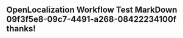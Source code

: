 <properties
ms.topic="hero-topic"
ms.test1="hero-topic"
ms.test2="test"/>

## OpenLocalization Workflow Test MarkDown 09f3f5e8-09c7-4491-a268-08422234100f thanks!
